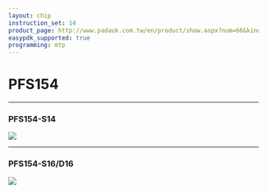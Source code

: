 ```yaml
---
layout: chip
instruction_set: 14
product_page: http://www.padauk.com.tw/en/product/show.aspx?num=66&kind=42
easypdk_supported: true
programming: mtp
---
```


# PFS154

<hr size="1">
<h3>PFS154-S14</h3>
<img src="{{ site.baseurl }}/images/PFS154_S14.png"/>
<p></p>

<hr size="1">
<h3>PFS154-S16/D16</h3>
<img src="{{ site.baseurl }}/images/PFS154_S16_D16.png"/>
<p></p>
